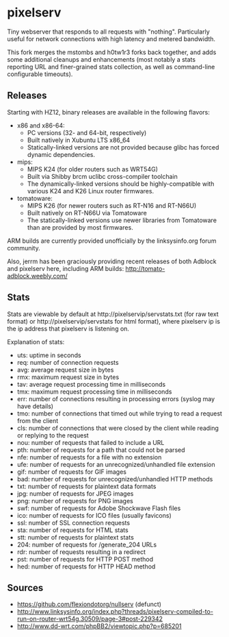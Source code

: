 pixelserv
=========

Tiny webserver that responds to all requests with "nothing".  Particularly useful for network connections with high latency and metered bandwidth.

This fork merges the mstombs and h0tw1r3 forks back together, and adds some additional cleanups and enhancements (most notably a stats reporting URL and finer-grained stats collection, as well as command-line configurable timeouts).

Releases
--------

Starting with HZ12, binary releases are available in the following flavors:
* x86 and x86-64:
  * PC versions (32- and 64-bit, respectively)
  * Built natively in Xubuntu LTS x86_64
  * Statically-linked versions are not provided because glibc has forced dynamic dependencies.
* mips:
  * MIPS K24 (for older routers such as WRT54G)
  * Built via Shibby brcm uclibc cross-compiler toolchain
  * The dynamically-linked versions should be highly-compatible with various K24 and K26 Linux router firmwares.
* tomatoware:
  * MIPS K26 (for newer routers such as RT-N16 and RT-N66U)
  * Built natively on RT-N66U via Tomatoware
  * The statically-linked versions use newer libraries from Tomatoware than are provided by most firmwares.

ARM builds are currently provided unofficially by the linksysinfo.org forum community.

Also, jerrm has been graciously providing recent releases of both Adblock and pixelserv here, including ARM builds: http://tomato-adblock.weebly.com/

Stats
-----

Stats are viewable by default at http://pixelservip/servstats.txt (for raw text format) or http://pixelservip/servstats for html format), where pixelserv ip is the ip address that pixelserv is listening on.

Explanation of stats:
* uts: uptime in seconds
* req: number of connection requests
* avg: average request size in bytes
* rmx: maximum request size in bytes
* tav: average request processing time in milliseconds
* tmx: maximum request processing time in milliseconds
* err: number of connections resulting in processing errors (syslog may have details)
* tmo: number of connections that timed out while trying to read a request from the client
* cls: number of connections that were closed by the client while reading or replying to the request
* nou: number of requests that failed to include a URL
* pth: number of requests for a path that could not be parsed
* nfe: number of requests for a file with no extension
* ufe: number of requests for an unrecognized/unhandled file extension
* gif: number of requests for GIF images
* bad: number of requests for unrecognized/unhandled HTTP methods
* txt: number of requests for plaintext data formats
* jpg: number of requests for JPEG images
* png: number of requests for PNG images
* swf: number of requests for Adobe Shockwave Flash files
* ico: number of requests for ICO files (usually favicons)
* ssl: number of SSL connection requests
* sta: number of requests for HTML stats
* stt: number of requests for plaintext stats
* 204: number of requests for /generate_204 URLs
* rdr: number of requests resulting in a redirect
* pst: number of requests for HTTP POST method
* hed: number of requests for HTTP HEAD method

Sources
-------

* https://github.com/flexiondotorg/nullserv (defunct)
* http://www.linksysinfo.org/index.php?threads/pixelserv-compiled-to-run-on-router-wrt54g.30509/page-3#post-229342
* http://www.dd-wrt.com/phpBB2/viewtopic.php?p=685201
